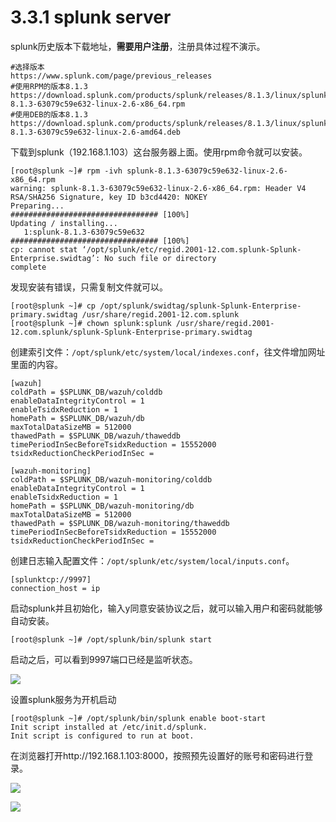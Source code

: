 # 3.3.1 splunk server

splunk历史版本下载地址，**需要用户注册**，注册具体过程不演示。

```text
#选择版本
https://www.splunk.com/page/previous_releases
#使用RPM的版本8.1.3
https://download.splunk.com/products/splunk/releases/8.1.3/linux/splunk-8.1.3-63079c59e632-linux-2.6-x86_64.rpm
#使用DEB的版本8.1.3
https://download.splunk.com/products/splunk/releases/8.1.3/linux/splunk-8.1.3-63079c59e632-linux-2.6-amd64.deb
```

下载到splunk（192.168.1.103）这台服务器上面。使用rpm命令就可以安装。

```text
[root@splunk ~]# rpm -ivh splunk-8.1.3-63079c59e632-linux-2.6-x86_64.rpm 
warning: splunk-8.1.3-63079c59e632-linux-2.6-x86_64.rpm: Header V4 RSA/SHA256 Signature, key ID b3cd4420: NOKEY
Preparing...                          ################################# [100%]
Updating / installing...
   1:splunk-8.1.3-63079c59e632        ################################# [100%]
cp: cannot stat ‘/opt/splunk/etc/regid.2001-12.com.splunk-Splunk-Enterprise.swidtag’: No such file or directory
complete
```

发现安装有错误，只需复制文件就可以。

```text
[root@splunk ~]# cp /opt/splunk/swidtag/splunk-Splunk-Enterprise-primary.swidtag /usr/share/regid.2001-12.com.splunk
[root@splunk ~]# chown splunk:splunk /usr/share/regid.2001-12.com.splunk/splunk-Splunk-Enterprise-primary.swidtag
```

创建索引文件：`/opt/splunk/etc/system/local/indexes.conf`，往文件增加网址里面的内容。

```text
[wazuh]
coldPath = $SPLUNK_DB/wazuh/colddb
enableDataIntegrityControl = 1
enableTsidxReduction = 1
homePath = $SPLUNK_DB/wazuh/db
maxTotalDataSizeMB = 512000
thawedPath = $SPLUNK_DB/wazuh/thaweddb
timePeriodInSecBeforeTsidxReduction = 15552000
tsidxReductionCheckPeriodInSec =

[wazuh-monitoring]
coldPath = $SPLUNK_DB/wazuh-monitoring/colddb
enableDataIntegrityControl = 1
enableTsidxReduction = 1
homePath = $SPLUNK_DB/wazuh-monitoring/db
maxTotalDataSizeMB = 512000
thawedPath = $SPLUNK_DB/wazuh-monitoring/thaweddb
timePeriodInSecBeforeTsidxReduction = 15552000
tsidxReductionCheckPeriodInSec =
```

创建日志输入配置文件：`/opt/splunk/etc/system/local/inputs.conf`。

```text
[splunktcp://9997]
connection_host = ip
```

启动splunk并且初始化，输入y同意安装协议之后，就可以输入用户和密码就能够自动安装。

```text
[root@splunk ~]# /opt/splunk/bin/splunk start
```

启动之后，可以看到9997端口已经是监听状态。

![](../../.gitbook/assets/image%20%2868%29.png)

设置splunk服务为开机启动

```text
[root@splunk ~]# /opt/splunk/bin/splunk enable boot-start
Init script installed at /etc/init.d/splunk.
Init script is configured to run at boot.
```

在浏览器打开http://192.168.1.103:8000，按照预先设置好的账号和密码进行登录。

![](../../.gitbook/assets/image%20%2873%29.png)

![](../../.gitbook/assets/image%20%2881%29.png)



